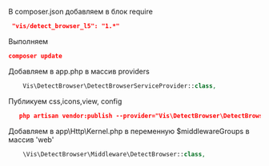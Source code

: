 
В composer.json добавляем в блок require
```json
 "vis/detect_browser_l5": "1.*"
```

Выполняем
```json
composer update
```

Добавляем в app.php в массив providers
```php
    Vis\DetectBrowser\DetectBrowserServiceProvider::class,
```

Публикуем css,icons,view, config
```json
   php artisan vendor:publish --provider="Vis\DetectBrowser\DetectBrowserServiceProvider"
```

Добавляем в app\Http\Kernel.php в переменную $middlewareGroups в массив 'web'
```php
    \Vis\DetectBrowser\Middleware\DetectBrowser::class,
```